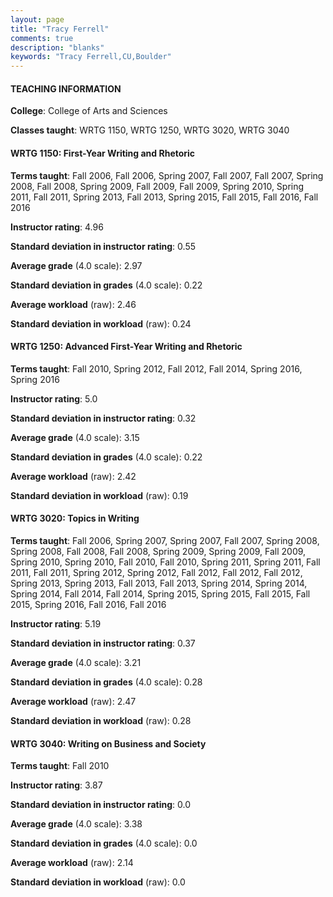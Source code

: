 ```yaml
---
layout: page
title: "Tracy Ferrell" 
comments: true
description: "blanks"
keywords: "Tracy Ferrell,CU,Boulder"
---
```

<head>
<script src="https://ajax.googleapis.com/ajax/libs/jquery/2.1.3/jquery.min.js"></script>
<script src="https://dl.dropboxusercontent.com/s/pc42nxpaw1ea4o9/highcharts.js?dl=0"></script>
<!-- <script src="../assets/js/highcharts.js"></script> -->
<style type="text/css">@font-face {
	font-family: "Bebas Neue";
	src: url(https://www.filehosting.org/file/details/544349/BebasNeue Regular.otf) format("opentype");
	}
	h1.Bebas { 
		font-family: "Bebas Neue", Verdana, Tahoma;
	}
</style>
</head>
	   
#### TEACHING INFORMATION

**College**: College of Arts and Sciences

**Classes taught**: WRTG 1150, WRTG 1250, WRTG 3020, WRTG 3040

#### WRTG 1150: First-Year Writing and Rhetoric

**Terms taught**: Fall 2006, Fall 2006, Spring 2007, Fall 2007, Fall 2007, Spring 2008, Fall 2008, Spring 2009, Fall 2009, Fall 2009, Spring 2010, Spring 2011, Fall 2011, Spring 2013, Fall 2013, Spring 2015, Fall 2015, Fall 2016, Fall 2016

**Instructor rating**: 4.96

**Standard deviation in instructor rating**: 0.55

**Average grade** (4.0 scale): 2.97

**Standard deviation in grades** (4.0 scale): 0.22

**Average workload** (raw): 2.46

**Standard deviation in workload** (raw): 0.24

#### WRTG 1250: Advanced First-Year Writing and Rhetoric

**Terms taught**: Fall 2010, Spring 2012, Fall 2012, Fall 2014, Spring 2016, Spring 2016

**Instructor rating**: 5.0

**Standard deviation in instructor rating**: 0.32

**Average grade** (4.0 scale): 3.15

**Standard deviation in grades** (4.0 scale): 0.22

**Average workload** (raw): 2.42

**Standard deviation in workload** (raw): 0.19

#### WRTG 3020: Topics in Writing

**Terms taught**: Fall 2006, Spring 2007, Spring 2007, Fall 2007, Spring 2008, Spring 2008, Fall 2008, Fall 2008, Spring 2009, Spring 2009, Fall 2009, Spring 2010, Spring 2010, Fall 2010, Fall 2010, Spring 2011, Spring 2011, Fall 2011, Fall 2011, Spring 2012, Spring 2012, Fall 2012, Fall 2012, Fall 2012, Spring 2013, Spring 2013, Fall 2013, Fall 2013, Spring 2014, Spring 2014, Spring 2014, Fall 2014, Fall 2014, Spring 2015, Spring 2015, Fall 2015, Fall 2015, Spring 2016, Fall 2016, Fall 2016

**Instructor rating**: 5.19

**Standard deviation in instructor rating**: 0.37

**Average grade** (4.0 scale): 3.21

**Standard deviation in grades** (4.0 scale): 0.28

**Average workload** (raw): 2.47

**Standard deviation in workload** (raw): 0.28

#### WRTG 3040: Writing on Business and Society

**Terms taught**: Fall 2010

**Instructor rating**: 3.87

**Standard deviation in instructor rating**: 0.0

**Average grade** (4.0 scale): 3.38

**Standard deviation in grades** (4.0 scale): 0.0

**Average workload** (raw): 2.14

**Standard deviation in workload** (raw): 0.0

